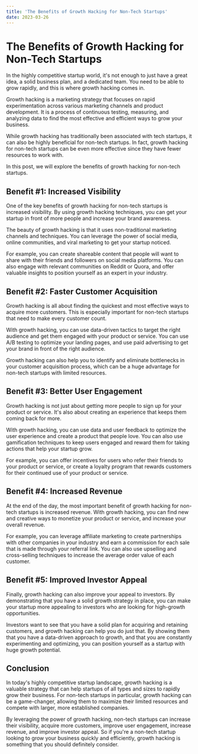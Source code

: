 ```yaml
---
title: 'The Benefits of Growth Hacking for Non-Tech Startups'
date: 2023-03-26
---
```


# The Benefits of Growth Hacking for Non-Tech Startups

In the highly competitive startup world, it's not enough to just have a great idea, a solid business plan, and a dedicated team. You need to be able to grow rapidly, and this is where growth hacking comes in.

Growth hacking is a marketing strategy that focuses on rapid experimentation across various marketing channels and product development. It is a process of continuous testing, measuring, and analyzing data to find the most effective and efficient ways to grow your business.

While growth hacking has traditionally been associated with tech startups, it can also be highly beneficial for non-tech startups. In fact, growth hacking for non-tech startups can be even more effective since they have fewer resources to work with.

In this post, we will explore the benefits of growth hacking for non-tech startups.

## Benefit #1: Increased Visibility

One of the key benefits of growth hacking for non-tech startups is increased visibility. By using growth hacking techniques, you can get your startup in front of more people and increase your brand awareness.

The beauty of growth hacking is that it uses non-traditional marketing channels and techniques. You can leverage the power of social media, online communities, and viral marketing to get your startup noticed.

For example, you can create shareable content that people will want to share with their friends and followers on social media platforms. You can also engage with relevant communities on Reddit or Quora, and offer valuable insights to position yourself as an expert in your industry.

## Benefit #2: Faster Customer Acquisition

Growth hacking is all about finding the quickest and most effective ways to acquire more customers. This is especially important for non-tech startups that need to make every customer count.

With growth hacking, you can use data-driven tactics to target the right audience and get them engaged with your product or service. You can use A/B testing to optimize your landing pages, and use paid advertising to get your brand in front of the right audience.

Growth hacking can also help you to identify and eliminate bottlenecks in your customer acquisition process, which can be a huge advantage for non-tech startups with limited resources.

## Benefit #3: Better User Engagement

Growth hacking is not just about getting more people to sign up for your product or service. It's also about creating an experience that keeps them coming back for more.

With growth hacking, you can use data and user feedback to optimize the user experience and create a product that people love. You can also use gamification techniques to keep users engaged and reward them for taking actions that help your startup grow.

For example, you can offer incentives for users who refer their friends to your product or service, or create a loyalty program that rewards customers for their continued use of your product or service.

## Benefit #4: Increased Revenue

At the end of the day, the most important benefit of growth hacking for non-tech startups is increased revenue. With growth hacking, you can find new and creative ways to monetize your product or service, and increase your overall revenue.

For example, you can leverage affiliate marketing to create partnerships with other companies in your industry and earn a commission for each sale that is made through your referral link. You can also use upselling and cross-selling techniques to increase the average order value of each customer.

## Benefit #5: Improved Investor Appeal

Finally, growth hacking can also improve your appeal to investors. By demonstrating that you have a solid growth strategy in place, you can make your startup more appealing to investors who are looking for high-growth opportunities.

Investors want to see that you have a solid plan for acquiring and retaining customers, and growth hacking can help you do just that. By showing them that you have a data-driven approach to growth, and that you are constantly experimenting and optimizing, you can position yourself as a startup with huge growth potential.

## Conclusion

In today's highly competitive startup landscape, growth hacking is a valuable strategy that can help startups of all types and sizes to rapidly grow their business. For non-tech startups in particular, growth hacking can be a game-changer, allowing them to maximize their limited resources and compete with larger, more established companies.

By leveraging the power of growth hacking, non-tech startups can increase their visibility, acquire more customers, improve user engagement, increase revenue, and improve investor appeal. So if you're a non-tech startup looking to grow your business quickly and efficiently, growth hacking is something that you should definitely consider.
